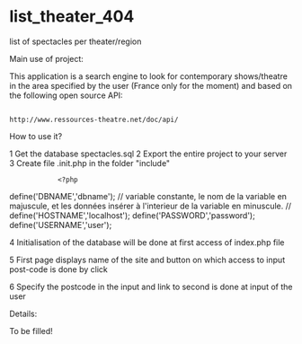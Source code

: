 # list_theater_404
list of spectacles per theater/region 

Main use of project:

This application is a search engine to look for contemporary shows/theatre in the area specified by the user (France only for the moment) and based on the following open source API:
																

																http://www.ressources-theatre.net/doc/api/

How to use it?

1 Get the database spectacles.sql
2 Export the entire project to your server 
3 Create file .init.php in the folder "include"

				<?php
define('DBNAME','dbname'); // variable constante, le nom de la variable en majuscule, et les données insérer à l'interieur de la variable en minuscule. //
define('HOSTNAME','localhost');
define('PASSWORD','password');
define('USERNAME','user');

4 Initialisation of the database will be done at first access of index.php file

5 First page displays name of the site and button on which access to input post-code is done by click

6 Specify the postcode in the input and link to second is done at input of the user


Details:

To be filled!



